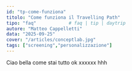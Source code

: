 ```yaml
---
id: "tp-come-funziona"
titolo: "Come funziona il Travelling Path"
tipo: "faq"            # faq | tip | daytrip
autore: "Matteo Cappelletti"
data: "2025-09-25"
cover: "/articles/conceptlab.jpg"
tags: ["screening","personalizzazione"]
---
```


Ciao bella come stai tutto ok xxxxxx hhh


